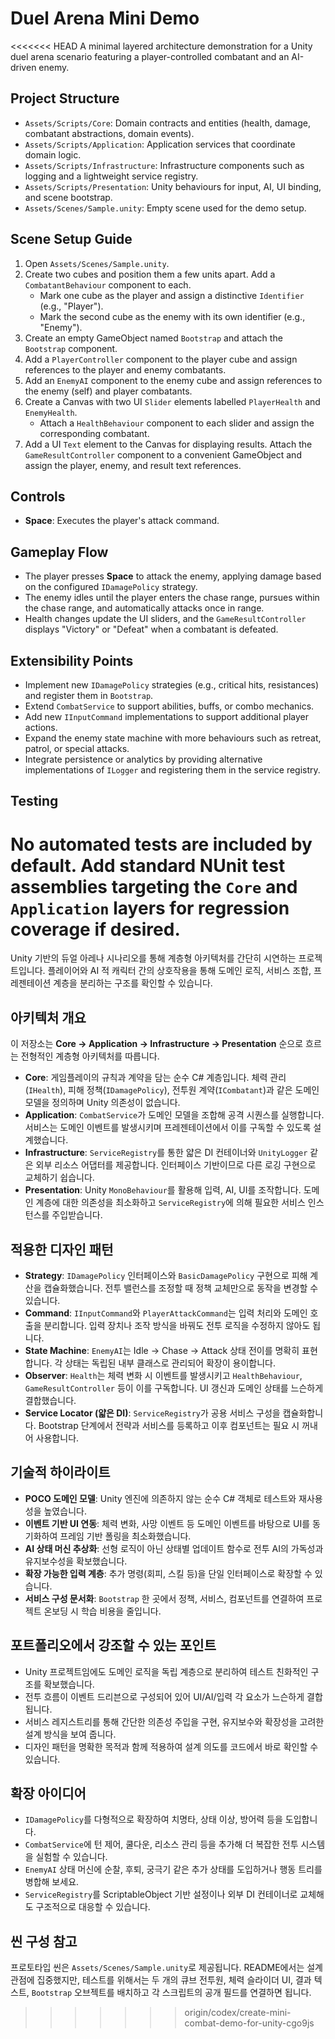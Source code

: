 # Duel Arena Mini Demo

<<<<<<< HEAD
A minimal layered architecture demonstration for a Unity duel arena scenario featuring a player-controlled combatant and an AI-driven enemy.

## Project Structure

- `Assets/Scripts/Core`: Domain contracts and entities (health, damage, combatant abstractions, domain events).
- `Assets/Scripts/Application`: Application services that coordinate domain logic.
- `Assets/Scripts/Infrastructure`: Infrastructure components such as logging and a lightweight service registry.
- `Assets/Scripts/Presentation`: Unity behaviours for input, AI, UI binding, and scene bootstrap.
- `Assets/Scenes/Sample.unity`: Empty scene used for the demo setup.

## Scene Setup Guide

1. Open `Assets/Scenes/Sample.unity`.
2. Create two cubes and position them a few units apart. Add a `CombatantBehaviour` component to each.
   - Mark one cube as the player and assign a distinctive `Identifier` (e.g., "Player").
   - Mark the second cube as the enemy with its own identifier (e.g., "Enemy").
3. Create an empty GameObject named `Bootstrap` and attach the `Bootstrap` component.
4. Add a `PlayerController` component to the player cube and assign references to the player and enemy combatants.
5. Add an `EnemyAI` component to the enemy cube and assign references to the enemy (self) and player combatants.
6. Create a Canvas with two UI `Slider` elements labelled `PlayerHealth` and `EnemyHealth`.
   - Attach a `HealthBehaviour` component to each slider and assign the corresponding combatant.
7. Add a UI `Text` element to the Canvas for displaying results. Attach the `GameResultController` component to a convenient GameObject and assign the player, enemy, and result text references.

## Controls

- **Space**: Executes the player's attack command.

## Gameplay Flow

- The player presses **Space** to attack the enemy, applying damage based on the configured `IDamagePolicy` strategy.
- The enemy idles until the player enters the chase range, pursues within the chase range, and automatically attacks once in range.
- Health changes update the UI sliders, and the `GameResultController` displays "Victory" or "Defeat" when a combatant is defeated.

## Extensibility Points

- Implement new `IDamagePolicy` strategies (e.g., critical hits, resistances) and register them in `Bootstrap`.
- Extend `CombatService` to support abilities, buffs, or combo mechanics.
- Add new `IInputCommand` implementations to support additional player actions.
- Expand the enemy state machine with more behaviours such as retreat, patrol, or special attacks.
- Integrate persistence or analytics by providing alternative implementations of `ILogger` and registering them in the service registry.

## Testing

No automated tests are included by default. Add standard NUnit test assemblies targeting the `Core` and `Application` layers for regression coverage if desired.
=======
Unity 기반의 듀얼 아레나 시나리오를 통해 계층형 아키텍처를 간단히 시연하는 프로젝트입니다. 플레이어와 AI 적 캐릭터 간의 상호작용을 통해 도메인 로직, 서비스 조합, 프레젠테이션 계층을 분리하는 구조를 확인할 수 있습니다.

## 아키텍처 개요

이 저장소는 **Core → Application → Infrastructure → Presentation** 순으로 흐르는 전형적인 계층형 아키텍처를 따릅니다.

- **Core**: 게임플레이의 규칙과 계약을 담는 순수 C# 계층입니다. 체력 관리(`IHealth`), 피해 정책(`IDamagePolicy`), 전투원 계약(`ICombatant`)과 같은 도메인 모델을 정의하며 Unity 의존성이 없습니다.
- **Application**: `CombatService`가 도메인 모델을 조합해 공격 시퀀스를 실행합니다. 서비스는 도메인 이벤트를 발생시키며 프레젠테이션에서 이를 구독할 수 있도록 설계했습니다.
- **Infrastructure**: `ServiceRegistry`를 통한 얇은 DI 컨테이너와 `UnityLogger` 같은 외부 리소스 어댑터를 제공합니다. 인터페이스 기반이므로 다른 로깅 구현으로 교체하기 쉽습니다.
- **Presentation**: Unity `MonoBehaviour`를 활용해 입력, AI, UI를 조작합니다. 도메인 계층에 대한 의존성을 최소화하고 `ServiceRegistry`에 의해 필요한 서비스 인스턴스를 주입받습니다.

## 적용한 디자인 패턴

- **Strategy**: `IDamagePolicy` 인터페이스와 `BasicDamagePolicy` 구현으로 피해 계산을 캡슐화했습니다. 전투 밸런스를 조정할 때 정책 교체만으로 동작을 변경할 수 있습니다.
- **Command**: `IInputCommand`와 `PlayerAttackCommand`는 입력 처리와 도메인 호출을 분리합니다. 입력 장치나 조작 방식을 바꿔도 전투 로직을 수정하지 않아도 됩니다.
- **State Machine**: `EnemyAI`는 Idle → Chase → Attack 상태 전이를 명확히 표현합니다. 각 상태는 독립된 내부 클래스로 관리되어 확장이 용이합니다.
- **Observer**: `Health`는 체력 변화 시 이벤트를 발생시키고 `HealthBehaviour`, `GameResultController` 등이 이를 구독합니다. UI 갱신과 도메인 상태를 느슨하게 결합했습니다.
- **Service Locator (얇은 DI)**: `ServiceRegistry`가 공용 서비스 구성을 캡슐화합니다. Bootstrap 단계에서 전략과 서비스를 등록하고 이후 컴포넌트는 필요 시 꺼내어 사용합니다.

## 기술적 하이라이트

- **POCO 도메인 모델**: Unity 엔진에 의존하지 않는 순수 C# 객체로 테스트와 재사용성을 높였습니다.
- **이벤트 기반 UI 연동**: 체력 변화, 사망 이벤트 등 도메인 이벤트를 바탕으로 UI를 동기화하여 프레임 기반 폴링을 최소화했습니다.
- **AI 상태 머신 추상화**: 선형 로직이 아닌 상태별 업데이트 함수로 전투 AI의 가독성과 유지보수성을 확보했습니다.
- **확장 가능한 입력 계층**: 추가 명령(회피, 스킬 등)을 단일 인터페이스로 확장할 수 있습니다.
- **서비스 구성 문서화**: `Bootstrap` 한 곳에서 정책, 서비스, 컴포넌트를 연결하여 프로젝트 온보딩 시 학습 비용을 줄입니다.

## 포트폴리오에서 강조할 수 있는 포인트

- Unity 프로젝트임에도 도메인 로직을 독립 계층으로 분리하여 테스트 친화적인 구조를 확보했습니다.
- 전투 흐름이 이벤트 드리븐으로 구성되어 있어 UI/AI/입력 각 요소가 느슨하게 결합됩니다.
- 서비스 레지스트리를 통해 간단한 의존성 주입을 구현, 유지보수와 확장성을 고려한 설계 방식을 보여 줍니다.
- 디자인 패턴을 명확한 목적과 함께 적용하여 설계 의도를 코드에서 바로 확인할 수 있습니다.

## 확장 아이디어

- `IDamagePolicy`를 다형적으로 확장하여 치명타, 상태 이상, 방어력 등을 도입합니다.
- `CombatService`에 턴 제어, 쿨다운, 리소스 관리 등을 추가해 더 복잡한 전투 시스템을 실험할 수 있습니다.
- `EnemyAI` 상태 머신에 순찰, 후퇴, 궁극기 같은 추가 상태를 도입하거나 행동 트리를 병합해 보세요.
- `ServiceRegistry`를 ScriptableObject 기반 설정이나 외부 DI 컨테이너로 교체해도 구조적으로 대응할 수 있습니다.

## 씬 구성 참고

프로토타입 씬은 `Assets/Scenes/Sample.unity`로 제공됩니다. README에서는 설계 관점에 집중했지만, 테스트를 위해서는 두 개의 큐브 전투원, 체력 슬라이더 UI, 결과 텍스트, `Bootstrap` 오브젝트를 배치하고 각 스크립트의 공개 필드를 연결하면 됩니다.
>>>>>>> origin/codex/create-mini-combat-demo-for-unity-cgo9js
